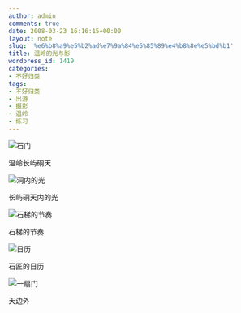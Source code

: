 ```yaml
---
author: admin
comments: true
date: 2008-03-23 16:16:15+00:00
layout: note
slug: '%e6%b8%a9%e5%b2%ad%e7%9a%84%e5%85%89%e4%b8%8e%e5%bd%b1'
title: 温岭的光与影
wordpress_id: 1419
categories:
- 不好归类
tags:
- 不好归类
- 出游
- 摄影
- 温岭
- 练习
---
```


![石门](http://pic.yupoo.com/ctb.my/27209549f642/medium.jpg)

温岭长屿硐天

![洞内的光](http://pic.yupoo.com/ctb.my/51493549f5dc/medium.jpg)

长屿硐天内的光

![石梯的节奏](http://pic.yupoo.com/ctb.my/40789549f5dc/medium.jpg)

石梯的节奏

![日历](http://pic.yupoo.com/ctb.my/23171549f5dc/medium.jpg)

石匠的日历

![一扇门](http://pic.yupoo.com/ctb.my/87113549f642/medium.jpg)

天边外
